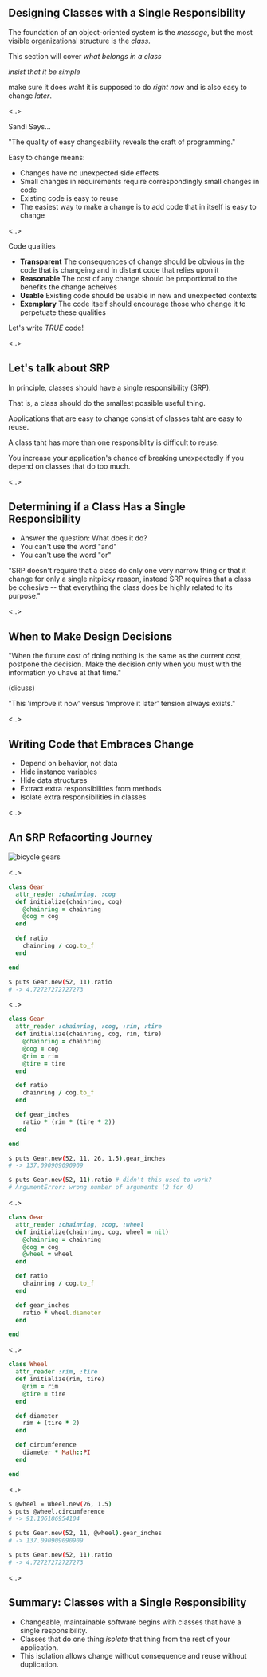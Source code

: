 ## Designing Classes with a Single Responsibility

The foundation of an object-oriented system is the _message_, but the most visible organizational structure is the _class_.

This section will cover _what belongs in a class_

_insist that it be simple_

make sure it does waht it is supposed to do _right now_ and is also easy to change _later_.

<..>

Sandi Says...

"The quality of easy changeability reveals the craft of programming."

Easy to change means:

* Changes have no unexpected side effects
* Small changes in requirements require correspondingly small changes in code
* Existing code is easy to reuse
* The easiest way to make a change is to add code that in itself is easy to change

<..>

Code qualities

* **Transparent** The consequences of change should be obvious in the code that is changeing and in distant code that relies upon it
* **Reasonable** The cost of any change should be proportional to the benefits the change acheives
* **Usable** Existing code should be usable in new and unexpected contexts
* **Exemplary** The code itself should encourage those who change it to perpetuate these qualities

Let's write _TRUE_ code!

<..>

## Let's talk about SRP

In principle, classes should have a single responsibility (SRP).

That is, a class should do the smallest possible useful thing.

Applications that are easy to change consist of classes taht are easy to reuse.

A class taht has more than one responsiblity is difficult to reuse.

You increase your application's chance of breaking unexpectedly if you depend on classes that do too much.

<..>

## Determining if a Class Has a Single Responsibility

* Answer the question: What does it do?
* You can't use the word "and"
* You can't use the word "or"

"SRP doesn't require that a class do only one very narrow thing or that it change for only a single nitpicky reason, instead SRP requires that a class be cohesive -- that everything the class does be highly related to its purpose."

<..>

## When to Make Design Decisions

"When the future cost of doing nothing is the same as the current cost, postpone the decision. Make the decision only when you must with the information yo uhave at that time."

(dicuss)

"This 'improve it now' versus 'improve it later' tension always exists."

<..>

## Writing Code that Embraces Change

* Depend on behavior, not data
* Hide instance variables
* Hide data structures
* Extract extra responsibilities from methods
* Isolate extra responsibilities in classes

<..>

## An SRP Refacorting Journey

![bicycle gears](/images/gears.jpg)

<..>

```ruby
class Gear
  attr_reader :chainring, :cog
  def initialize(chainring, cog)
    @chainring = chainring
    @cog = cog
  end

  def ratio
    chainring / cog.to_f
  end

end
```

```bash
$ puts Gear.new(52, 11).ratio
# -> 4.72727272727273
```

<..>

```ruby
class Gear
  attr_reader :chainring, :cog, :rim, :tire
  def initialize(chainring, cog, rim, tire)
    @chainring = chainring
    @cog = cog
    @rim = rim
    @tire = tire
  end

  def ratio
    chainring / cog.to_f
  end

  def gear_inches
    ratio * (rim * (tire * 2))
  end

end
```

```bash
$ puts Gear.new(52, 11, 26, 1.5).gear_inches
# -> 137.090909090909

$ puts Gear.new(52, 11).ratio # didn't this used to work?
# ArgumentError: wrong number of arguments (2 for 4)
```

<..>

```ruby
class Gear
  attr_reader :chainring, :cog, :wheel
  def initialize(chainring, cog, wheel = nil)
    @chainring = chainring
    @cog = cog
    @wheel = wheel
  end

  def ratio
    chainring / cog.to_f
  end

  def gear_inches
    ratio * wheel.diameter
  end

end
```

<..>

```ruby
class Wheel
  attr_reader :rim, :tire
  def initialize(rim, tire)
    @rim = rim
    @tire = tire
  end

  def diameter
    rim + (tire * 2)
  end

  def circumference
    diameter * Math::PI
  end

end
```

<..>

```bash
$ @wheel = Wheel.new(26, 1.5)
$ puts @wheel.circumference
# -> 91.106186954104

$ puts Gear.new(52, 11, @wheel).gear_inches
# -> 137.090909090909

$ puts Gear.new(52, 11).ratio
# -> 4.72727272727273
```

<..>

## Summary: Classes with a Single Responsibility

* Changeable, maintainable software begins with classes that have a single responsibility.
* Classes that do one thing _isolate_ that thing from the rest of your application.
* This isolation allows change without consequence and reuse without duplication.

